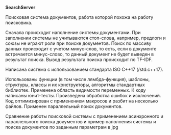 **SearchServer**

Поисковая система документов, работа которой похожа на работу поисковика.

Сначала происходит наполнение системы документами. При заполнении системы не учитываются стоп-слова, например, предлоги и союзы не играют роли при поиске документов. Поиск по массиву данных происходит с учетом минус-слов, то есть, если в документе встречается минус-слово, то данный документ не будет выведен в результат поиска. Вывод результата поиска происходит по TF-IDF.

Написана система с использованием стандарта ISO C++17 (/std:c++17).

Использованы функции (в том числе лямбда-функция), шаблоны, структуры, классы и их конструкторы, алгоритмы стандартных библиотек. Применена область видимости переменных. К коду написаны юнит-тесты. Произведена обработка ошибок и исключений. Код оптимизирован с применением макросов и разбит на несколько файлов. Применен параллельный поиск документов.

Сравнение работы поисковой системы с применением асинхронного и параллельного поиска документов и пример наполнения системы и поиска документов по заданным параметрам в jpg
